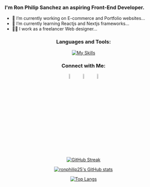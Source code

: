 <div align="center">
    
</div>

### I'm Ron Philip Sanchez an aspiring Front-End Developer.

- 🔭 I’m currently working on E-commerce and Portfolio websites...
- 📖 I’m currently learning Reactjs and Nextjs frameworks...
- 👨‍💼 I work as a freelancer Web designer...

<div align="center">
<h3>Languages and Tools:</h3>

[![My Skills](https://skillicons.dev/icons?i=html,arduino,docker,css,bootstrap,firebase,mysql,vscode,tailwind,js,laravel,mongodb,nextjs,nodejs,php,react,vercel,vite,vue,wordpress,visualstudio&perline=9&theme=light)](https://skillicons.dev)

  <h3>Connect with Me:</h3>
  
[<img src="https://img.icons8.com/fluent/48/000000/facebook-new.png" width="6.5%%"/>](https://www.facebook.com/ron.philip/)  &nbsp; [<img src="https://img.icons8.com/fluent/48/000000/instagram-new.png" width="6.5%"/>](https://www.instagram.com/@RonPhilip_/)  &nbsp; <a href="mailto:sanchezronphilip@gmail.com"> <img src="https://img.icons8.com/fluent/48/000000/gmail.png" width="6.5%"/>
  
[![GitHub Streak](https://streak-stats.demolab.com/?user=ronphilip25)](https://git.io/streak-stats)

[![ronphilip25's GitHub stats](https://github-readme-stats.vercel.app/api?username=ronphilip)](https://github.com/anuraghazra/github-readme-stats)
  
[![Top Langs](https://github-readme-stats.vercel.app/api/top-langs/?username=ronphilip25&theme=github_dark&card_width=1000px&layout=compact&&hide=PowerShell,Batchfile,Hack&langs_count=10)](https://github.com/ronphilip25/github-readme-stats)
  

</div>
